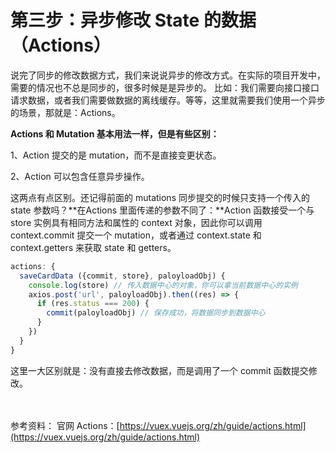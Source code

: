# 第三步：异步修改 State 的数据（Actions）

说完了同步的修改数据方式，我们来说说异步的修改方式。在实际的项目开发中，需要的情况也不总是同步的，很多时候是是异步的。
比如：我们需要向接口接口请求数据，或者我们需要做数据的离线缓存。等等，这里就需要我们使用一个异步的场景，那就是：Actions。

**Actions 和 Mutation 基本用法一样，但是有些区别：**

1、Action 提交的是 mutation，而不是直接变更状态。

2、Action 可以包含任意异步操作。

这两点有点区别。还记得前面的 mutations 同步提交的时候只支持一个传入的 state 参数吗？**在Actions 里面传递的参数不同了：**Action 函数接受一个与 store 实例具有相同方法和属性的 context 对象，因此你可以调用 context.commit 提交一个 mutation，或者通过 context.state 和 context.getters 来获取 state 和 getters。

```javascript
actions: {
  saveCardData ({commit, store}, paloyloadObj) {
    console.log(store) // 传入数据中心的对象，你可以拿当前数据中心的实例
    axios.post('url', paloyloadObj).then((res) => {
      if (res.status === 200) {
        commit(paloyloadObj) // 保存成功，将数据同步到数据中心
      }
    })
  }
}
```

这里一大区别就是：没有直接去修改数据，而是调用了一个 commit 函数提交修改。

<br/><br/>
参考资料：
官网 Actions：[https://vuex.vuejs.org/zh/guide/actions.html](https://vuex.vuejs.org/zh/guide/actions.html)
